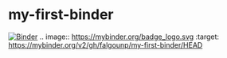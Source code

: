 # my-first-binder
[![Binder](https://mybinder.org/badge_logo.svg)](https://mybinder.org/v2/gh/falgounp/my-first-binder/HEAD)
.. image:: https://mybinder.org/badge_logo.svg
 :target: https://mybinder.org/v2/gh/falgounp/my-first-binder/HEAD

